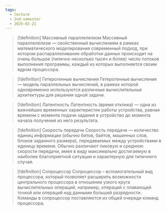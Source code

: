 ```yaml
---
tags:
  - lecture
  - 2nd-semester
  - 2025-02-21
---
```


> [!definition] Массивный параллелелизм
> Массивный параллелелизм — свойственный вычислениям в рамках математического моделирования современный подход, при котором распараллеливание обработки данных происходит на очень большое (типично несколько тысяч и более) число потоков выполнения программы, каждый из которых выполняется своим ядром процессора.

> [!definition] Гетерогенные вычисления
> Гетерогенные вычисления — модель параллельных вычислений, в рамках которой одновременно используются различные вычислительные архитектуры для решения одной задачи.

> [!definition] Латентность
> Латентность (время отклика) — одна из важнейших временных характеристик работы устройства, равная времени с момента подачи задания в устройство до момента начала получения из него результата.

> [!definition] Скорость передачи
> Скорость передачи — количество единиц информации (обычно битов, байтов, машинных слов, блоков заданного размера), передаваемых между устройствами в единицу времени. Обычно различают пиковую и среднюю скорости передачи, имея в виду максимально достигаемую в наиболее благоприятной ситуации и характерную для типичного случая.

> [!definition] Сопроцессор
> Сопроцессор – вспомогательный вид процессора, который позволяет расширить возможности центрального процессора в отношении узкого круга вычислительных операций, например, операций с плавающей точкой или операций над данными большей разрядности. Команды в сопроцессор поставляются из общей очереди команд процессора.

